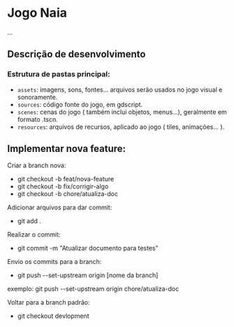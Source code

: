 # Jogo Naia

...

## Descrição de desenvolvimento

### Estrutura de pastas principal:

- `assets`: imagens, sons, fontes... arquivos serão usados no jogo visual e sonoramente.
- `sources`: código fonte do jogo, em gdscript.
- `scenes`: cenas do jogo ( também inclui objetos, menus...), geralmente em formato .tscn.
- `resources`: arquivos de recursos, aplicado ao jogo ( tiles, animações... ).

## Implementar nova feature:

Criar a branch nova:

- git checkout -b feat/nova-feature
- git checkout -b fix/corrigir-algo
- git checkout -b chore/atualiza-doc

Adicionar arquivos para dar commit:

- git add .

Realizar o commit:

- git commit -m "Atualizar documento para testes"

Envio os commits para a branch:

- git push --set-upstream origin [nome da branch]

exemplo:
git push --set-upstream origin chore/atualiza-doc

Voltar para a branch padrão:

- git checkout devlopment
